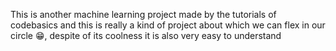 This is another machine learning project made by the tutorials of codebasics and this is really a kind of project about which we can flex in our circle 😁, despite of its coolness it is also very easy to understand 
